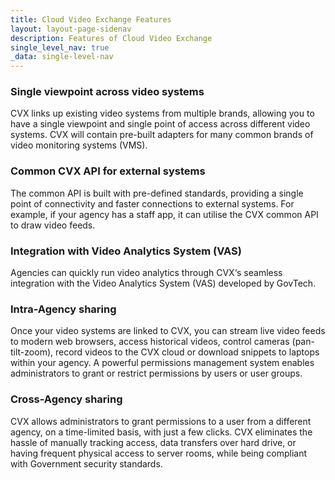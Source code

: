 ```yaml
---
title: Cloud Video Exchange Features
layout: layout-page-sidenav
description: Features of Cloud Video Exchange
single_level_nav: true
_data: single-level-nav
---
```


### Single viewpoint across video systems

CVX links up existing video systems from multiple brands, allowing you to have a single viewpoint and single point of access across different video systems. CVX will contain pre-built adapters for many common brands of video monitoring systems (VMS).

### Common CVX API for external systems

The common API is built with pre-defined standards, providing a single point of connectivity and faster connections to external systems. For example, if your agency has a staff app, it can utilise the CVX common API to draw video feeds.

### Integration with Video Analytics System (VAS)

Agencies can quickly run video analytics through CVX‘s seamless integration with the Video Analytics System (VAS) developed by GovTech.

### Intra-Agency sharing

Once your video systems are linked to CVX, you can stream live video feeds to modern web browsers, access historical videos, control cameras (pan-tilt-zoom), record videos to the CVX cloud or download snippets to laptops within your agency.
A powerful permissions management system enables administrators to grant or restrict permissions by users or user groups. 

### Cross-Agency sharing

CVX allows administrators to grant permissions to a user from a different agency, on a time-limited basis, with just a few clicks. CVX eliminates the hassle of manually tracking access, data transfers over hard drive, or having frequent physical access to server rooms, while being compliant with Government security standards.

